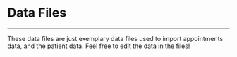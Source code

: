 # Data Files
<hr>

These data files are just exemplary data files used to import appointments data, 
and the patient data. Feel free to edit the data in the files!